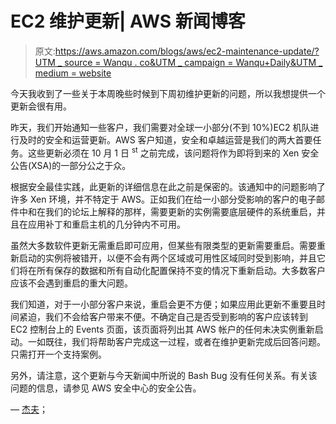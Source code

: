 # EC2 维护更新| AWS 新闻博客

> 原文:[https://aws.amazon.com/blogs/aws/ec2-maintenance-update/?UTM _ source = Wanqu . co&UTM _ campaign = Wanqu+Daily&UTM _ medium = website](https://aws.amazon.com/blogs/aws/ec2-maintenance-update/?utm_source=wanqu.co&utm_campaign=Wanqu+Daily&utm_medium=website)



今天我收到了一些关于本周晚些时候到下周初维护更新的问题，所以我想提供一个更新会很有用。

昨天，我们开始通知一些客户，我们需要对全球一小部分(不到 10%)EC2 机队进行及时的安全和运营更新。AWS 客户知道，安全和卓越运营是我们的两大首要任务。这些更新必须在 10 月 1 日 <sup>st</sup> 之前完成，该问题将作为即将到来的 Xen 安全公告(XSA)的一部分公之于众。

根据安全最佳实践，此更新的详细信息在此之前是保密的。该通知中的问题影响了许多 Xen 环境，并不特定于 AWS。正如我们在给一小部分受影响的客户的电子邮件中和在我们的论坛上解释的那样，需要更新的实例需要底层硬件的系统重启，并且在应用补丁和重启主机的几分钟内不可用。

虽然大多数软件更新无需重启即可应用，但某些有限类型的更新需要重启。需要重新启动的实例将被错开，以便不会有两个区域或可用性区域同时受到影响，并且它们将在所有保存的数据和所有自动化配置保持不变的情况下重新启动。大多数客户应该不会遇到重启的重大问题。

我们知道，对于一小部分客户来说，重启会更不方便；如果应用此更新不重要且时间紧迫，我们不会给客户带来不便。不确定自己是否受到影响的客户应该转到 EC2 控制台上的 Events 页面，该页面将列出其 AWS 帐户的任何未决实例重新启动。一如既往，我们将帮助客户完成这一过程，或者在维护更新完成后回答问题。只需打开一个支持案例。

另外，请注意，这个更新与今天新闻中所说的 Bash Bug 没有任何关系。有关该问题的信息，请参见 AWS 安全中心的安全公告。

— [杰夫](https://twitter.com/jeffbarr)；

